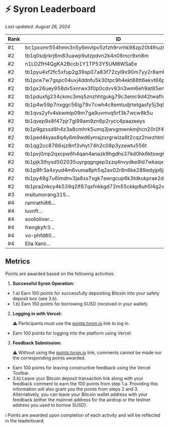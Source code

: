 # ⚡ Syron Leaderboard

_Last updated: August 26, 2024_

| Rank | ID       | Points |
|------|----------|--------|
| #1   | bc1pxxmr554hmn3n5y6mvtpv5zfzh9rvrhk98zp20t4lhuzlxk9xln7q7sqt07    | 1000 |
| #2   | tb1q0sdjrkrj6m83uawp9utzpdvn2k4n08mcr9xn8m    | 250 |
| #2   | n1LDZfH4QgKA2Bccb1Y1TP53Y5UM8WSaEe    | 250    |
| #2   | tb1pyu4xf2fc5xfup2g39sp07a83f72zyl9x90m7yy2r8amkh3q2508q4c3xdx    | 250    |
| #2   | tb1pce7w7gspc04uvj4ddnfu5k30tpc9h4ekt88tt6ekvt66prdhjt8sj8djuq    | 250    |
| #2   | tb1px26uey958dv5xnrwx3f0p0cdvv93n3wm6eh9at85en7xvyrxappqd9zvua    | 250    |
| #2   | tb1pduxfg234ckmc3mq5znzhhtgukg79c3emc9d42twafhdcgk5rgxcqxwpu35    | 250    |
| #2   | tb1p4w59p7nxggc56lg79v7cwh4c8emtudjrtetgasfy5j3q9r4ug9zsuwhykc    | 250    |
| #2   | tb1qvs2yfv4skwmlp09m7ga9uvmvq5rf3k7wcw8k5u    | 250    |
| #2   | tb1qvep9x8f47pjr7gl99am9zn6p2rycc4paazeeys    | 250    |
| #2   | tb1p9gzssd8h4z3a8cmhrk5umq3jwvgmwnkmjhcn20r0f4qss700jassrmjxpl    | 250    |
| #2   | tb1ped4kyas8q4y6m9wd6ymsjzxrgrwlza8t2cqz2nwzhtn0vjjvy2nsq2rzcl    | 250    |
| #2   | tb1qg2cc8766xjz8nf3vhyt74h2c08p3yzewtu556t    | 250    |
| #2   | tb1pvj0mp2qxcpw6h4qan4anazk9hgdhs37kd0hk6ktswg6znytr0a8q9z3d7h    | 250    |
| #2   | tb1pjk3thysd502035uyrgqgngep3zzq4nvydke9ld7wkaqxaxj8sxvsf0ncq3    | 250    |
| #2   | tb1p9fr3a4xyud4m6vuma8ph5q2ax02r8n6ke289edyjp6jgm0qrg0jqm42dzw    | 250    |
| #2   | tb1py49g7u6lmdnv3ja8xs7xgk7ewrgcup6k3tdkukprae2dew45sq3sg337ut    | 250    |
| #2   | tb1pra2nkcy4k539q2lf87qxfnkkgd72m55ckkp8uh5l4g2wyzte99ys0jusnf    | 250    |
| #3   | msitumorang315...    | 200    |
| #4   | ramrathi86...    | 100    |
| #4   | luvnft...   | 100    |
| #4   | soolioliver...    | 100    |
| #4   | frengkyfr3...    | 100    |
| #4   | vo-phfd80...    | 100    |
| #4   | Ella Xanii...    | 100    |

## Metrics

Points are awarded based on the following activities:

1. **Successful Syron Operation:**

- 1.a) Earn 100 points for successfully depositing Bitcoin into your safety deposit box (see 3.b).
- 1.b) Earn 150 points for borrowing SUSD (received in your wallet).

2. **Logging in with Vercel:**

   ⚠️ Participants must use the [points.tyron.io](https://points.tyron.io) link to log in.
   
- Earn 100 points for logging into the platform using Vercel.

3. **Feedback Submission:**

   ⚠️ Without using the [points.tyron.io](https://points.tyron.io) link, comments cannot be made nor the corresponding points awarded.
   
- Earn 100 points for leaving constructive feedback using the Vercel Toolbar.
- 3.b) Leave your Bitcoin deposit transaction link along with your feedback comment to earn the 100 points from step 1.a. Providing this information will also grant you the points from steps 2 and 3. Alternatively, you can leave your Bitcoin wallet address with your feedback (either the mainnet address for the airdrop or the testnet address you used to borrow SUSD).

ℹ️ Points are awarded upon completion of each activity and will be reflected in the leaderboard.
